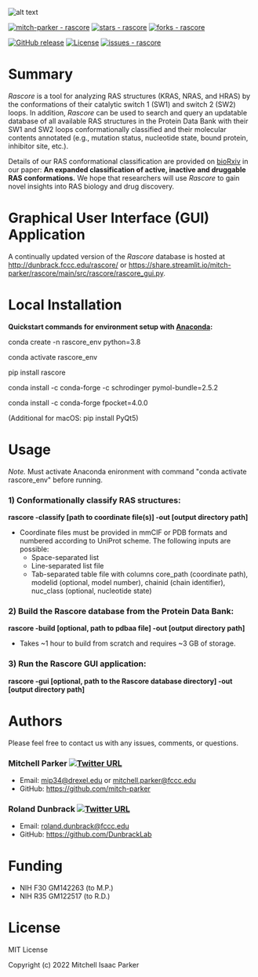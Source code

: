 ![alt text](https://github.com/mitch-parker/rascore/blob/main/src/rascore/util/data/rascore_logo.png)

<a href="https://github.com/mitch-parker/rascore" title="Go to GitHub repo"><img src="https://img.shields.io/static/v1?label=mitch-parker&message=rascore&color=e78ac3&logo=github" alt="mitch-parker - rascore"></a>
<a href="https://github.com/mitch-parker/rascore"><img src="https://img.shields.io/github/stars/mitch-parker/rascore?style=social" alt="stars - rascore"></a>
<a href="https://github.com/mitch-parker/rascore"><img src="https://img.shields.io/github/forks/mitch-parker/rascore?style=social" alt="forks - rascore"></a>

</div>

<a href="https://github.com/mitch-parker/rascore/releases/"><img src="https://img.shields.io/github/release/mitch-parker/rascore?include_prereleases=&sort=semver&color=e78ac3" alt="GitHub release"></a>
<a href="#license"><img src="https://img.shields.io/badge/License-MIT-e78ac3" alt="License"></a>
<a href="https://github.com/mitch-parker/rascore/issues"><img src="https://img.shields.io/github/issues/mitch-parker/rascore" alt="issues - rascore"></a>

# Summary

*Rascore* is a tool for analyzing RAS structures (KRAS, NRAS, and HRAS) by the conformations of their catalytic switch 1 (SW1) and switch 2 (SW2) loops. In addition, *Rascore* can be used to search and query an updatable database of all available RAS structures in the Protein Data Bank with their SW1 and SW2 loops conformationally classified and their molecular contents annotated (e.g., mutation status, nucleotide state, bound protein, inhibitor site, etc.). 

Details of our RAS conformational classification are provided on [bioRxiv](https://www.biorxiv.org/content/10.1101/2022.02.02.478568v1) in our paper: **An expanded classification of active, inactive and druggable RAS conformations.** We hope that researchers will use *Rascore* to gain novel insights into RAS biology and drug discovery. 

# Graphical User Interface (GUI) Application

A continually updated version of the *Rascore* database is hosted at http://dunbrack.fccc.edu/rascore/ or https://share.streamlit.io/mitch-parker/rascore/main/src/rascore/rascore_gui.py.

# Local Installation

**Quickstart commands for environment setup with [Anaconda](https://www.anaconda.com/products/individual):**

conda create -n rascore_env python=3.8

conda activate rascore_env

pip install rascore 

conda install -c conda-forge -c schrodinger pymol-bundle=2.5.2

conda install -c conda-forge fpocket=4.0.0

(Additional for macOS: pip install PyQt5)

# Usage

*Note.* Must activate Anaconda enironment with command "conda activate rascore_env" before running.

### 1) Conformationally classify RAS structures:

**rascore -classify [path to coordinate file(s)] -out [output directory path]**

- Coordinate files must be provided in mmCIF or PDB formats and numbered according to UniProt scheme. The following inputs are possible: 
    - Space-separated list
    - Line-separated list file
    - Tab-separated table file with columns core_path (coordinate path), modelid (optional, model number), chainid (chain identifier), nuc_class (optional, nucleotide state)

### 2) Build the Rascore database from the Protein Data Bank:

**rascore -build [optional, path to pdbaa file] -out [output directory path]**

- Takes ~1 hour to build from scratch and requires ~3 GB of storage.

### 3) Run the Rascore GUI application:

**rascore -gui [optional, path to the Rascore database directory] -out [output directory path]**

# Authors

Please feel free to contact us with any issues, comments, or questions.

### Mitchell Parker [![Twitter URL](https://img.shields.io/twitter/url/https/twitter.com/bukotsunikki.svg?style=social&label=Follow%20%40Mitch_P)](https://twitter.com/Mitch_P)

- Email: <mip34@drexel.edu> or <mitchell.parker@fccc.edu>
- GitHub: https://github.com/mitch-parker

### Roland Dunbrack [![Twitter URL](https://img.shields.io/twitter/url/https/twitter.com/bukotsunikki.svg?style=social&label=Follow%20%40RolandDunbrack)](https://twitter.com/RolandDunbrack)

- Email: <roland.dunbrack@fccc.edu>
- GitHub: https://github.com/DunbrackLab

# Funding

- NIH F30 GM142263 (to M.P.)
- NIH R35 GM122517 (to R.D.)

# License
MIT License


Copyright (c) 2022 Mitchell Isaac Parker
